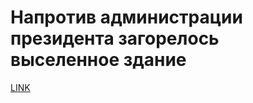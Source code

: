 # Напротив администрации президента загорелось выселенное здание



[LINK](https://varlamov.ru/2359819.html)